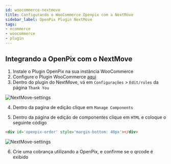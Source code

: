 ```yaml
---
id: woocommerce-nextmove
title: Configurando o WooCommerce Openpix com a NextMove
sidebar_label: OpenPix Plugin NextMove
tags:
- ecommerce
- woocommerce
- plugin
---
```


## Integrando a OpenPix com o NextMove

1. Instale o Plugin OpenPix na sua instância WooCommerce
2. Configure o Plugin WooCommerce [aqui](woocommerce-plugin.md)
3. Dentro do plugin do NextMove, vá em `Configurações` > `Edit/rules` da página `Thank You`

![NextMove-settings](/img/ecommerce/woocommerce/woocommerce-nextmove-settings.png)

4. Dentro da pagina de edição clique em `Manage Components`

5. Dentro da página de edição de componentes clique em `HTML` e coloque o seguinte código

```html
<div id='openpix-order' style='margin-bottom: 40px'></div>
```

![NextMove-settings](/img/ecommerce/woocommerce/woocommerce-nextmove-html-settings.png)

6. Crie uma cobrança utilizando a OpenPix, e confirme se o qrcode é exibido
